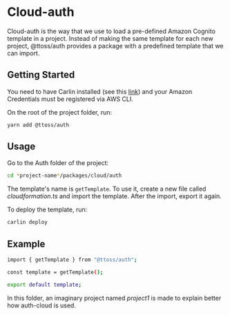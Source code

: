 # Cloud-auth

Cloud-auth is the way that we use to load a pre-defined Amazon Cognito template in a project. Instead of making the same template for each new project, @ttoss/auth provides a package with a predefined template that we can import.

## Getting Started

You need to have Carlin installed (see this [link](https://carlin.ttoss.dev/docs/installation)) and your Amazon Credentials must be registered via AWS CLI.

On the root of the project folder, run:

```bash
yarn add @ttoss/auth
```

## Usage

Go to the Auth folder of the project:

```bash
cd *project-name*/packages/cloud/auth
```

The template's name is `getTemplate`. To use it, create a new file called _cloudformation.ts_ and import the template. After the import, export it again.

To deploy the template, run:

```bash
carlin deploy
```

## Example

```bash
import { getTemplate } from "@ttoss/auth";

const template = getTemplate();

export default template;
```

In this folder, an imaginary project named _project1_ is made to explain better how auth-cloud is used.
